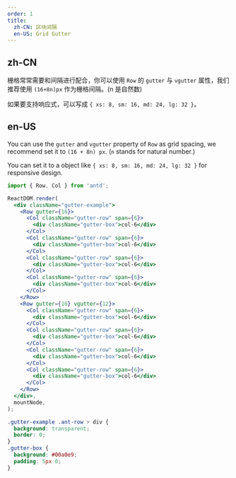 ```yaml
---
order: 1
title:
  zh-CN: 区块间隔
  en-US: Grid Gutter
---
```


## zh-CN

栅格常常需要和间隔进行配合，你可以使用 `Row` 的 `gutter` 与 `vgutter` 属性，我们推荐使用 `(16+8n)px` 作为栅格间隔。(n 是自然数)

如果要支持响应式，可以写成 `{ xs: 8, sm: 16, md: 24, lg: 32 }`。

## en-US

You can use the `gutter` and `vgutter` property of `Row` as grid spacing, we recommend set it to `(16 + 8n) px`. (`n` stands for natural number.)

You can set it to a object like `{ xs: 8, sm: 16, md: 24, lg: 32 }` for responsive design.

```jsx
import { Row, Col } from 'antd';

ReactDOM.render(
  <div className="gutter-example">
    <Row gutter={16}>
      <Col className="gutter-row" span={6}>
        <div className="gutter-box">col-6</div>
      </Col>
      <Col className="gutter-row" span={6}>
        <div className="gutter-box">col-6</div>
      </Col>
      <Col className="gutter-row" span={6}>
        <div className="gutter-box">col-6</div>
      </Col>
      <Col className="gutter-row" span={6}>
        <div className="gutter-box">col-6</div>
      </Col>
    </Row>
    <Row gutter={16} vgutter={12}>
      <Col className="gutter-row" span={6}>
        <div className="gutter-box">col-6</div>
      </Col>
      <Col className="gutter-row" span={6}>
        <div className="gutter-box">col-6</div>
      </Col>
      <Col className="gutter-row" span={6}>
        <div className="gutter-box">col-6</div>
      </Col>
      <Col className="gutter-row" span={6}>
        <div className="gutter-box">col-6</div>
      </Col>
    </Row>
  </div>,
  mountNode,
);
```

```css
.gutter-example .ant-row > div {
  background: transparent;
  border: 0;
}
.gutter-box {
  background: #00a0e9;
  padding: 5px 0;
}
```
